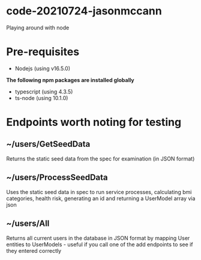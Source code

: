 # code-20210724-jasonmccann

Playing around with node

# Pre-requisites

- Nodejs (using v16.5.0)

**The following npm packages are installed globally**

- typescript (using 4.3.5)
- ts-node (using 10.1.0)

# Endpoints worth noting for testing

## ~/users/GetSeedData
Returns the static seed data from the spec for examination (in JSON format)
## ~/users/ProcessSeedData
Uses the static seed data in spec to run service processes, calculating bmi categories, health risk, generating an id and returning a UserModel array via json

## ~/users/All
Returns all current users in the database in JSON format by mapping User entities to UserModels - useful if you call one of the add endpoints to see if they entered correctly